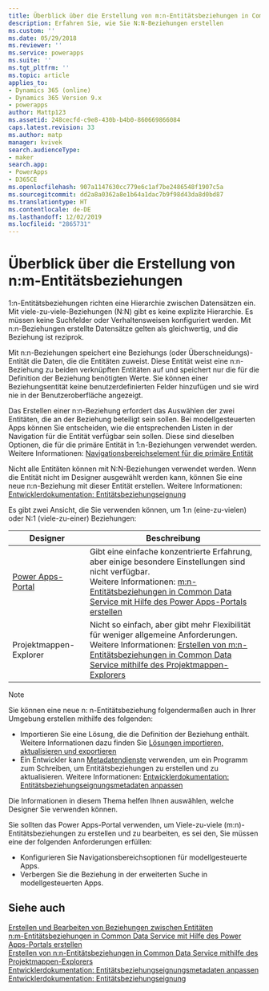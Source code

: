 ```yaml
---
title: Überblick über die Erstellung von m:n-Entitätsbeziehungen in Common Data Service | Microsoft-Dokumentation
description: Erfahren Sie, wie Sie N:N-Beziehungen erstellen
ms.custom: ''
ms.date: 05/29/2018
ms.reviewer: ''
ms.service: powerapps
ms.suite: ''
ms.tgt_pltfrm: ''
ms.topic: article
applies_to:
- Dynamics 365 (online)
- Dynamics 365 Version 9.x
- powerapps
author: Mattp123
ms.assetid: 248cecfd-c9e8-430b-b4b0-860669866084
caps.latest.revision: 33
ms.author: matp
manager: kvivek
search.audienceType:
- maker
search.app:
- PowerApps
- D365CE
ms.openlocfilehash: 907a1147630cc779e6c1af7be2486548f1907c5a
ms.sourcegitcommit: dd2a8a0362a8e1b64a1dac7b9f98d43da8d0bd87
ms.translationtype: HT
ms.contentlocale: de-DE
ms.lasthandoff: 12/02/2019
ms.locfileid: "2865731"
---
```

# <a name="create-many-to-many-entity-relationships-overview"></a>Überblick über die Erstellung von n:m-Entitätsbeziehungen

1:n-Entitätsbeziehungen richten eine Hierarchie zwischen Datensätzen ein. Mit viele-zu-viele-Beziehungen (N:N) gibt es keine explizite Hierarchie. Es müssen keine Suchfelder oder Verhaltensweisen konfiguriert werden. Mit n:n-Beziehungen erstellte Datensätze gelten als gleichwertig, und die Beziehung ist reziprok.  
  
Mit n:n-Beziehungen speichert eine Beziehungs (oder Überschneidungs)-Entität die Daten, die die Entitäten zuweist. Diese Entität weist eine n:n-Beziehung zu beiden verknüpften Entitäten auf und speichert nur die für die Definition der Beziehung benötigten Werte. Sie können einer Beziehungsentität keine benutzerdefinierten Felder hinzufügen und sie wird nie in der Benutzeroberfläche angezeigt. 
  
Das Erstellen einer n:n-Beziehung erfordert das Auswählen der zwei Entitäten, die an der Beziehung beteiligt sein sollen. Bei modellgesteuerten Apps können Sie entscheiden, wie die entsprechenden Listen in der Navigation für die Entität verfügbar sein sollen. Diese sind dieselben Optionen, die für die primäre Entität in 1:n-Beziehungen verwendet werden. Weitere Informationen: [Navigationsbereichselement für die primäre Entität](create-edit-1n-relationships-solution-explorer.md#navigation-pane-item-for-primary-entity)
  
Nicht alle Entitäten können mit N:N-Beziehungen verwendet werden. Wenn die Entität nicht im Designer ausgewählt werden kann, können Sie eine neue n:n-Beziehung mit dieser Entität erstellen. Weitere Informationen: [Entwicklerdokumentation: Entitätsbeziehungseignung](https://docs.microsoft.com/dynamics365/customer-engagement/developer/entity-relationship-eligibility)

Es gibt zwei Ansicht, die Sie verwenden können, um 1:n (eine-zu-vielen) oder N:1 (viele-zu-einer) Beziehungen:

|Designer| Beschreibung|
|--|--|
|[Power Apps-Portal](https://make.powerapps.com/?utm_source=padocs&utm_medium=linkinadoc&utm_campaign=referralsfromdoc)|Gibt eine einfache konzentrierte Erfahrung, aber einige besondere Einstellungen sind nicht verfügbar.<br />Weitere Informationen: [m:n-Entitätsbeziehungen in Common Data Service mit Hilfe des Power Apps-Portals erstellen](create-edit-nn-relationships-portal.md)|
|Projektmappen-Explorer|Nicht so einfach, aber gibt mehr Flexibilität für weniger allgemeine Anforderungen.<br />Weitere Informationen: [Erstellen von m:n-Entitätsbeziehungen in Common Data Service mithilfe des Projektmappen-Explorers](create-edit-nn-relationships-solution-explorer.md) |

> [!NOTE]
> Sie können eine neue n: n-Entitätsbeziehung folgendermaßen auch in Ihrer Umgebung erstellen mithilfe des folgenden:
> - Importieren Sie eine Lösung, die die Definition der Beziehung enthält. Weitere Informationen dazu finden Sie [Lösungen importieren, aktualisieren und exportieren](import-update-export-solutions.md)
> - Ein Entwickler kann [Metadatendienste](../../developer/common-data-service/metadata-services.md) verwenden, um ein Programm zum Schreiben, um Entitätsbeziehungen zu erstellen und zu aktualisieren. Weitere Informationen: [Entwicklerdokumentation: Entitätsbeziehungseignungsmetadaten anpassen](https://docs.microsoft.com/dynamics365/customer-engagement/developer/customize-entity-relationship-metadata)

Die Informationen in diesem Thema helfen Ihnen auswählen, welche Designer Sie verwenden können. 

Sie sollten das Power Apps-Portal verwenden, um Viele-zu-viele (m:n)-Entitätsbeziehungen zu erstellen und zu bearbeiten, es sei den, Sie müssen eine der folgenden Anforderungen erfüllen:

- Konfigurieren Sie Navigationsbereichsoptionen für modellgesteuerte Apps.
- Verbergen Sie die Beziehung in der erweiterten Suche in modellgesteuerten Apps.

## <a name="see-also"></a>Siehe auch

[Erstellen und Bearbeiten von Beziehungen zwischen Entitäten](create-edit-entity-relationships.md)<br />
[n:m-Entitätsbeziehungen in Common Data Service mit Hilfe des Power Apps-Portals erstellen](create-edit-nn-relationships-portal.md)<br />
[Erstellen von n:n-Entitätsbeziehungen in Common Data Service mithilfe des Projektmappen-Explorers](create-edit-nn-relationships-solution-explorer.md)<br />
[Entwicklerdokumentation: Entitätsbeziehungseignungsmetadaten anpassen](https://docs.microsoft.com/dynamics365/customer-engagement/developer/customize-entity-relationship-metadata)<br />
[Entwicklerdokumentation: Entitätsbeziehungseignung](https://docs.microsoft.com/dynamics365/customer-engagement/developer/entity-relationship-eligibility)
